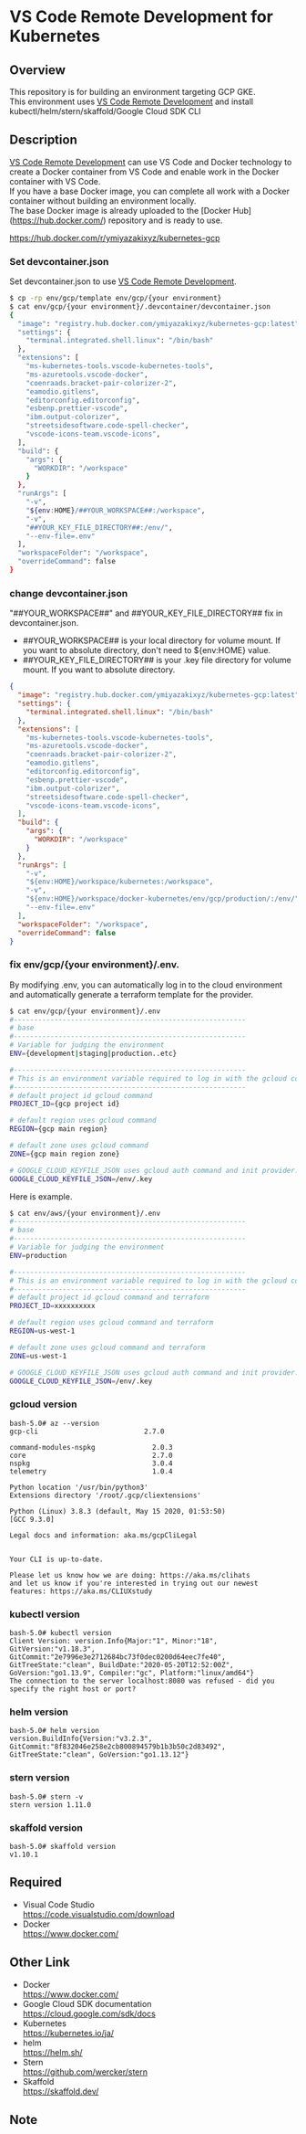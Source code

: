 # VS Code Remote Development for Kubernetes

## Overview

This repository is for building an environment targeting GCP GKE.  
This environment uses [VS Code Remote Development](https://code.visualstudio.com/docs/remote/remote-overview) and install kubectl/helm/stern/skaffold/Google Cloud SDK CLI

## Description

[VS Code Remote Development](https://code.visualstudio.com/docs/remote/remote-overview) can use VS Code and Docker technology to create a Docker container from VS Code and enable work in the Docker container with VS Code.  
If you have a base Docker image, you can complete all work with a Docker container without building an environment locally.  
The base Docker image is already uploaded to the [Docker Hub] (https://hub.docker.com/) repository and is ready to use.

https://hub.docker.com/r/ymiyazakixyz/kubernetes-gcp

### Set devcontainer.json

Set devcontainer.json to use [VS Code Remote Development](https://code.visualstudio.com/docs/remote/remote-overview).

```bash
$ cp -rp env/gcp/template env/gcp/{your environment}
$ cat env/gcp/{your environment}/.devcontainer/devcontainer.json
{
  "image": "registry.hub.docker.com/ymiyazakixyz/kubernetes-gcp:latest",
  "settings": {
    "terminal.integrated.shell.linux": "/bin/bash"
  },
  "extensions": [
    "ms-kubernetes-tools.vscode-kubernetes-tools",
    "ms-azuretools.vscode-docker",
    "coenraads.bracket-pair-colorizer-2",
    "eamodio.gitlens",
    "editorconfig.editorconfig",
    "esbenp.prettier-vscode",
    "ibm.output-colorizer",
    "streetsidesoftware.code-spell-checker",
    "vscode-icons-team.vscode-icons",
  ],
  "build": {
    "args": {
      "WORKDIR": "/workspace"
    }
  },
  "runArgs": [
    "-v",
    "${env:HOME}/##YOUR_WORKSPACE##:/workspace",
    "-v",
    "##YOUR_KEY_FILE_DIRECTORY##:/env/",
    "--env-file=.env"
  ],
  "workspaceFolder": "/workspace",
  "overrideCommand": false
}
```

### change devcontainer.json

"##YOUR_WORKSPACE##" and ##YOUR_KEY_FILE_DIRECTORY## fix in devcontainer.json.

* ##YOUR_WORKSPACE## is your local directory for volume mount. If you want to absolute directory, don't need to \${env:HOME} value.
* ##YOUR_KEY_FILE_DIRECTORY## is your .key file directory for volume mount. If you want to absolute directory.

```json
{
  "image": "registry.hub.docker.com/ymiyazakixyz/kubernetes-gcp:latest",
  "settings": {
    "terminal.integrated.shell.linux": "/bin/bash"
  },
  "extensions": [
    "ms-kubernetes-tools.vscode-kubernetes-tools",
    "ms-azuretools.vscode-docker",
    "coenraads.bracket-pair-colorizer-2",
    "eamodio.gitlens",
    "editorconfig.editorconfig",
    "esbenp.prettier-vscode",
    "ibm.output-colorizer",
    "streetsidesoftware.code-spell-checker",
    "vscode-icons-team.vscode-icons",
  ],
  "build": {
    "args": {
      "WORKDIR": "/workspace"
    }
  },
  "runArgs": [
    "-v",
    "${env:HOME}/workspace/kubernetes:/workspace",
    "-v",
    "${env:HOME}/workspace/docker-kubernetes/env/gcp/production/:/env/",
    "--env-file=.env"
  ],
  "workspaceFolder": "/workspace",
  "overrideCommand": false
}
```

### fix env/gcp/{your environment}/.env.

By modifying .env, you can automatically log in to the cloud environment and automatically generate a terraform template for the provider.

```bash
$ cat env/gcp/{your environment}/.env
#---------------------------------------------------------
# base
#---------------------------------------------------------
# Variable for judging the environment
ENV={development|staging|production..etc}

#---------------------------------------------------------
# This is an environment variable required to log in with the gcloud command.
#---------------------------------------------------------
# default project id gcloud command
PROJECT_ID={gcp project id}

# default region uses gcloud command
REGION={gcp main region}

# default zone uses gcloud command
ZONE={gcp main region zone}

# GOOGLE_CLOUD_KEYFILE_JSON uses gcloud auth command and init provider.
GOOGLE_CLOUD_KEYFILE_JSON=/env/.key
```

Here is example.

```bash
$ cat env/aws/{your environment}/.env
#---------------------------------------------------------
# base
#---------------------------------------------------------
# Variable for judging the environment
ENV=production

#---------------------------------------------------------
# This is an environment variable required to log in with the gcloud command.
#---------------------------------------------------------
# default project id gcloud command and terraform
PROJECT_ID=xxxxxxxxxx

# default region uses gcloud command and terraform
REGION=us-west-1

# default zone uses gcloud command and terraform
ZONE=us-west-1

# GOOGLE_CLOUD_KEYFILE_JSON uses gcloud auth command and init provider.
GOOGLE_CLOUD_KEYFILE_JSON=/env/.key
```

### gcloud version

```
bash-5.0# az --version
gcp-cli                          2.7.0

command-modules-nspkg              2.0.3
core                               2.7.0
nspkg                              3.0.4
telemetry                          1.0.4

Python location '/usr/bin/python3'
Extensions directory '/root/.gcp/cliextensions'

Python (Linux) 3.8.3 (default, May 15 2020, 01:53:50) 
[GCC 9.3.0]

Legal docs and information: aka.ms/gcpCliLegal


Your CLI is up-to-date.

Please let us know how we are doing: https://aka.ms/clihats
and let us know if you're interested in trying out our newest features: https://aka.ms/CLIUXstudy
```

### kubectl version

```
bash-5.0# kubectl version
Client Version: version.Info{Major:"1", Minor:"18", GitVersion:"v1.18.3", GitCommit:"2e7996e3e2712684bc73f0dec0200d64eec7fe40", GitTreeState:"clean", BuildDate:"2020-05-20T12:52:00Z", GoVersion:"go1.13.9", Compiler:"gc", Platform:"linux/amd64"}
The connection to the server localhost:8080 was refused - did you specify the right host or port?
```

### helm version

```
bash-5.0# helm version
version.BuildInfo{Version:"v3.2.3", GitCommit:"8f832046e258e2cb800894579b1b3b50c2d83492", GitTreeState:"clean", GoVersion:"go1.13.12"}
```

### stern version

```
bash-5.0# stern -v
stern version 1.11.0
```

### skaffold version

```
bash-5.0# skaffold version
v1.10.1
```

## Required

- Visual Code Studio  
  https://code.visualstudio.com/download
- Docker  
  https://www.docker.com/

## Other Link

- Docker  
https://www.docker.com/
- Google Cloud SDK documentation  
https://cloud.google.com/sdk/docs
- Kubernetes  
https://kubernetes.io/ja/
- helm  
https://helm.sh/
- Stern  
https://github.com/wercker/stern
- Skaffold  
https://skaffold.dev/

## Note
